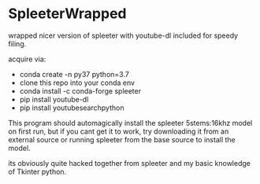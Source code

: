 # SpleeterWrapped
wrapped nicer version of spleeter with youtube-dl included for speedy filing.


acquire via: 

* conda create -n py37 python=3.7
* clone this repo into your conda env
* conda install -c conda-forge spleeter
* pip install youtube-dl
* pip install youtubesearchpython

This program should automagically install the spleeter 5stems:16khz model on first run, but if you cant get it to work, try downloading it from an external source or running spleeter from the base source to install the model.

its obviously quite hacked together from spleeter and my basic knowledge of Tkinter python.
